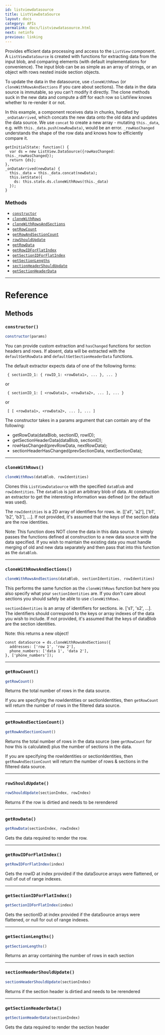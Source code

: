 ```yaml
---
id: listviewdatasource
title: ListViewDataSource
layout: docs
category: APIs
permalink: docs/listviewdatasource.html
next: netinfo
previous: linking
---
```


Provides efficient data processing and access to the
`ListView` component.  A `ListViewDataSource` is created with functions for
extracting data from the input blob, and comparing elements (with default
implementations for convenience).  The input blob can be as simple as an
array of strings, or an object with rows nested inside section objects.

To update the data in the datasource, use `cloneWithRows` (or
`cloneWithRowsAndSections` if you care about sections).  The data in the
data source is immutable, so you can't modify it directly.  The clone methods
suck in the new data and compute a diff for each row so ListView knows
whether to re-render it or not.

In this example, a component receives data in chunks, handled by
`_onDataArrived`, which concats the new data onto the old data and updates the
data source.  We use `concat` to create a new array - mutating `this._data`,
e.g. with `this._data.push(newRowData)`, would be an error. `_rowHasChanged`
understands the shape of the row data and knows how to efficiently compare
it.

```
getInitialState: function() {
  var ds = new ListView.DataSource({rowHasChanged: this._rowHasChanged});
  return {ds};
},
_onDataArrived(newData) {
  this._data = this._data.concat(newData);
  this.setState({
    ds: this.state.ds.cloneWithRows(this._data)
  });
}
```


### Methods

- [`constructor`](docs/listviewdatasource.html#constructor)
- [`cloneWithRows`](docs/listviewdatasource.html#clonewithrows)
- [`cloneWithRowsAndSections`](docs/listviewdatasource.html#clonewithrowsandsections)
- [`getRowCount`](docs/listviewdatasource.html#getrowcount)
- [`getRowAndSectionCount`](docs/listviewdatasource.html#getrowandsectioncount)
- [`rowShouldUpdate`](docs/listviewdatasource.html#rowshouldupdate)
- [`getRowData`](docs/listviewdatasource.html#getrowdata)
- [`getRowIDForFlatIndex`](docs/listviewdatasource.html#getrowidforflatindex)
- [`getSectionIDForFlatIndex`](docs/listviewdatasource.html#getsectionidforflatindex)
- [`getSectionLengths`](docs/listviewdatasource.html#getsectionlengths)
- [`sectionHeaderShouldUpdate`](docs/listviewdatasource.html#sectionheadershouldupdate)
- [`getSectionHeaderData`](docs/listviewdatasource.html#getsectionheaderdata)




---

# Reference

## Methods

### `constructor()`

```javascript
constructor(params)
```


You can provide custom extraction and `hasChanged` functions for section
headers and rows.  If absent, data will be extracted with the
`defaultGetRowData` and `defaultGetSectionHeaderData` functions.

The default extractor expects data of one of the following forms:

     { sectionID_1: { rowID_1: <rowData1>, ... }, ... }

   or

     { sectionID_1: [ <rowData1>, <rowData2>, ... ], ... }

   or

     [ [ <rowData1>, <rowData2>, ... ], ... ]

The constructor takes in a params argument that can contain any of the
following:

- getRowData(dataBlob, sectionID, rowID);
- getSectionHeaderData(dataBlob, sectionID);
- rowHasChanged(prevRowData, nextRowData);
- sectionHeaderHasChanged(prevSectionData, nextSectionData);




---

### `cloneWithRows()`

```javascript
cloneWithRows(dataBlob, rowIdentities)
```


Clones this `ListViewDataSource` with the specified `dataBlob` and
`rowIdentities`. The `dataBlob` is just an arbitrary blob of data. At
construction an extractor to get the interesting information was defined
(or the default was used).

The `rowIdentities` is a 2D array of identifiers for rows.
ie. [['a1', 'a2'], ['b1', 'b2', 'b3'], ...].  If not provided, it's
assumed that the keys of the section data are the row identities.

Note: This function does NOT clone the data in this data source. It simply
passes the functions defined at construction to a new data source with
the data specified. If you wish to maintain the existing data you must
handle merging of old and new data separately and then pass that into
this function as the `dataBlob`.




---

### `cloneWithRowsAndSections()`

```javascript
cloneWithRowsAndSections(dataBlob, sectionIdentities, rowIdentities)
```


This performs the same function as the `cloneWithRows` function but here
you also specify what your `sectionIdentities` are. If you don't care
about sections you should safely be able to use `cloneWithRows`.

`sectionIdentities` is an array of identifiers for sections.
ie. ['s1', 's2', ...].  The identifiers should correspond to the keys or array indexes
of the data you wish to include.  If not provided, it's assumed that the
keys of dataBlob are the section identities.

Note: this returns a new object!

```
const dataSource = ds.cloneWithRowsAndSections({
  addresses: ['row 1', 'row 2'],
  phone_numbers: ['data 1', 'data 2'],
}, ['phone_numbers']);
```




---

### `getRowCount()`

```javascript
getRowCount()
```


Returns the total number of rows in the data source.

If you are specifying the rowIdentities or sectionIdentities, then `getRowCount` will return the number of rows in the filtered data source.




---

### `getRowAndSectionCount()`

```javascript
getRowAndSectionCount()
```


Returns the total number of rows in the data source (see `getRowCount` for how this is calculated) plus the number of sections in the data.

If you are specifying the rowIdentities or sectionIdentities, then `getRowAndSectionCount` will return the number of rows & sections in the filtered data source.




---

### `rowShouldUpdate()`

```javascript
rowShouldUpdate(sectionIndex, rowIndex)
```


Returns if the row is dirtied and needs to be rerendered




---

### `getRowData()`

```javascript
getRowData(sectionIndex, rowIndex)
```


Gets the data required to render the row.




---

### `getRowIDForFlatIndex()`

```javascript
getRowIDForFlatIndex(index)
```


Gets the rowID at index provided if the dataSource arrays were flattened,
or null of out of range indexes.




---

### `getSectionIDForFlatIndex()`

```javascript
getSectionIDForFlatIndex(index)
```


Gets the sectionID at index provided if the dataSource arrays were flattened,
or null for out of range indexes.




---

### `getSectionLengths()`

```javascript
getSectionLengths()
```


Returns an array containing the number of rows in each section




---

### `sectionHeaderShouldUpdate()`

```javascript
sectionHeaderShouldUpdate(sectionIndex)
```


Returns if the section header is dirtied and needs to be rerendered




---

### `getSectionHeaderData()`

```javascript
getSectionHeaderData(sectionIndex)
```


Gets the data required to render the section header





